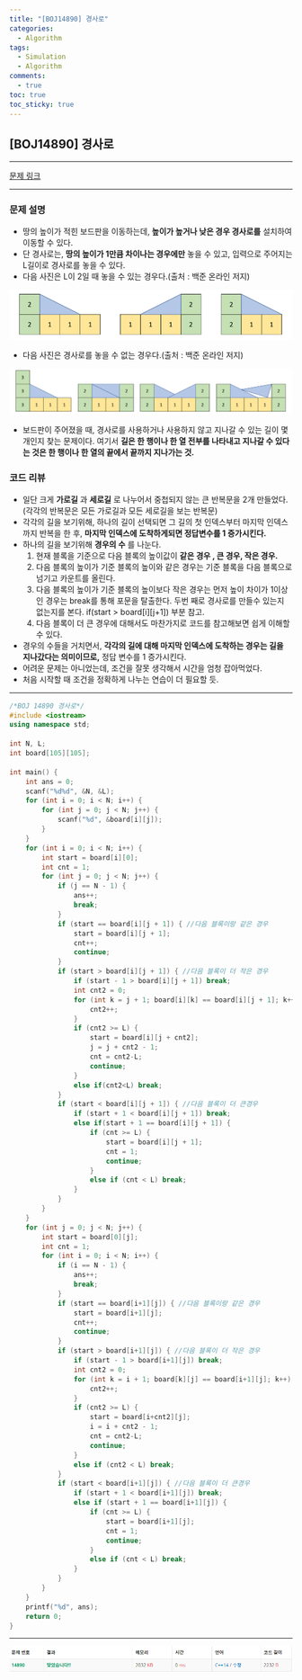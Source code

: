 ```yaml
---
title: "[BOJ14890] 경사로"
categories:
  - Algorithm
tags:
  - Simulation
  - Algorithm
comments:
  - true
toc: true
toc_sticky: true
---
```


## [BOJ14890] 경사로

---

[문제 링크](https://www.acmicpc.net/problem/14890)

---

### 문제 설명

* 땅의 높이가 적힌 보드판을 이동하는데, __높이가 높거나 낮은 경우 경사로를__ 설치하여 이동할 수 있다.
* 단 경사로는, __땅의 높이가 1만큼 차이나는 경우에만__ 놓을 수 있고, 입력으로 주어지는 L길이로 경사로를 놓을 수 있다.
* 다음 사진은 L이 2일 때 놓을 수 있는 경우다.(출처 : 백준 온라인 저지)

![](/assets/img/Algorithm/BOJ14890-1.png)

* 다음 사진은 경사로를 놓을 수 없는 경우다.(출처 : 백준 온라인 저지)

![](/assets/img/Algorithm/BOJ14890-2.png)

* 보드판이 주어졌을 때, 경사로를 사용하거나 사용하지 않고 지나갈 수 있는 길이 몇 개인지 찾는 문제이다. 여기서 __길은 한 행이나 한 열 전부를 나타내고 지나갈 수 있다는 것은 한 행이나 한 열의 끝에서 끝까지 지나가는 것.__

### 코드 리뷰

* 일단 크게 __가로길__ 과 __세로길__ 로 나누어서 중첩되지 않는 큰 반복문을 2개 만들었다.(각각의 반복문은 모든 가로길과 모든 세로길을 보는 반복문)
* 각각의 길을 보기위해, 하나의 길이 선택되면 그 길의 첫 인덱스부터 마지막 인덱스까지 반복을 한 후, __마지막 인덱스에 도착하게되면 정답변수를 1 증가시킨다.__
* 하나의 길을 보기위해 __경우의 수__ 를 나눈다.
  1. 현재 블록을 기준으로 다음 블록의 높이값이 __같은 경우 , 큰 경우, 작은 경우.__
  2. 다음 블록의 높이가 기준 블록의 높이와 같은 경우는 기준 블록을 다음 블록으로 넘기고 카운트를 올린다.
  3. 다음 블록의 높이가 기준 블록의 높이보다 작은 경우는 먼저 높이 차이가 1이상인 경우는 break를 통해 포문을 탈출한다. 두번 째로 경사로를 만들수 있는지 없는지를 본다. if(start > board[i][j+1]) 부분 참고.
  4. 다음 블록이 더 큰 경우에 대해서도 마찬가지로 코드를 참고해보면 쉽게 이해할 수 있다.
* 경우의 수들을 거치면서, __각각의 길에 대해 마지막 인덱스에 도착하는 경우는 길을 지나갔다는 의미이므로,__ 정답 변수를 1 증가시킨다.
* 어려운 문제는 아니었는데, 조건을 잘못 생각해서 시간을 엄청 잡아먹었다.
* 처음 시작할 때 조건을 정확하게 나누는 연습이 더 필요할 듯.

---


```cpp
/*BOJ 14890 경사로*/
#include <iostream>
using namespace std;

int N, L;
int board[105][105];

int main() {
	int ans = 0;
	scanf("%d%d", &N, &L);
	for (int i = 0; i < N; i++) {
		for (int j = 0; j < N; j++) {
			scanf("%d", &board[i][j]);
		}
	}
	for (int i = 0; i < N; i++) {
		int start = board[i][0];
		int cnt = 1;
		for (int j = 0; j < N; j++) {
			if (j == N - 1) {
				ans++;
				break;
			}
			if (start == board[i][j + 1]) { //다음 블록이랑 같은 경우
				start = board[i][j + 1];
				cnt++;
				continue;
			}
			if (start > board[i][j + 1]) { //다음 블록이 더 작은 경우
				if (start - 1 > board[i][j + 1]) break;
				int cnt2 = 0;
				for (int k = j + 1; board[i][k] == board[i][j + 1]; k++) {
					cnt2++;
				}
				if (cnt2 >= L) {
					start = board[i][j + cnt2];
					j = j + cnt2 - 1;
					cnt = cnt2-L;
					continue;
				}
				else if(cnt2<L) break;
			}
			if (start < board[i][j + 1]) { //다음 블록이 더 큰경우
				if (start + 1 < board[i][j + 1]) break;
				else if(start + 1 == board[i][j + 1]) {
					if (cnt >= L) {
						start = board[i][j + 1];
						cnt = 1;
						continue;
					}
					else if (cnt < L) break;
				}
			}
		}
	}
	for (int j = 0; j < N; j++) {
		int start = board[0][j];
		int cnt = 1;
		for (int i = 0; i < N; i++) {
			if (i == N - 1) {
				ans++;
				break;
			}
			if (start == board[i+1][j]) { //다음 블록이랑 같은 경우
				start = board[i+1][j];
				cnt++;
				continue;
			}
			if (start > board[i+1][j]) { //다음 블록이 더 작은 경우
				if (start - 1 > board[i+1][j]) break;
				int cnt2 = 0;
				for (int k = i + 1; board[k][j] == board[i+1][j]; k++) {
					cnt2++;
				}
				if (cnt2 >= L) {
					start = board[i+cnt2][j];
					i = i + cnt2 - 1;
					cnt = cnt2-L;
					continue;
				}
				else if (cnt2 < L) break;
			}
			if (start < board[i+1][j]) { //다음 블록이 더 큰경우
				if (start + 1 < board[i+1][j]) break;
				else if (start + 1 == board[i+1][j]) {
					if (cnt >= L) {
						start = board[i+1][j];
						cnt = 1;
						continue;
					}
					else if (cnt < L) break;
				}
			}
		}
	}
	printf("%d", ans);
	return 0;
}
```

---

![](/assets/img/Algorithm/BOJ14890-3.png)
